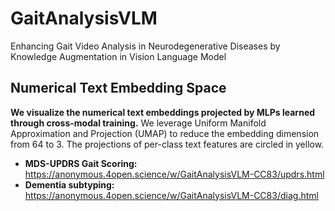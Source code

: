 # GaitAnalysisVLM
Enhancing Gait Video Analysis in Neurodegenerative Diseases by Knowledge Augmentation in Vision Language Model
## Numerical Text Embedding Space
**We visualize the numerical text embeddings projected by MLPs learned through cross-modal training.** We leverage Uniform Manifold Approximation and Projection (UMAP) to reduce the embedding dimension from 64 to 3. The projections of per-class text features are circled in yellow. 
* **MDS-UPDRS Gait Scoring:** 
  https://anonymous.4open.science/w/GaitAnalysisVLM-CC83/updrs.html
* **Dementia subtyping:** 
  https://anonymous.4open.science/w/GaitAnalysisVLM-CC83/diag.html

